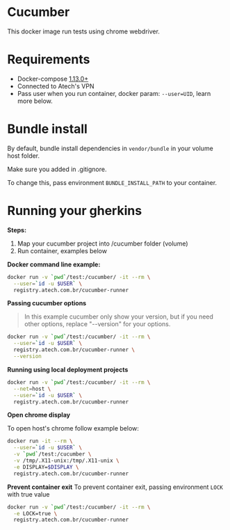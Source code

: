 # Cucumber #

This docker image run tests using chrome webdriver.

# Requirements
- Docker-compose [1.13.0+](https://github.com/docker/compose/releases)
- Connected to Atech's VPN
- Pass user when you run container, docker param: `--user=UID`, learn more below.

# Bundle install
By default, bundle install dependencies in `vendor/bundle` in your volume host folder.

Make sure you added in .gitignore.

To change this, pass environment `BUNDLE_INSTALL_PATH` to your container.

# Running your gherkins

**Steps:**
1. Map your cucumber project into /cucumber folder (volume)
2. Run container, examples below

**Docker command line example:**

```sh
docker run -v `pwd`/test:/cucumber/ -it --rm \
  --user=`id -u $USER` \
  registry.atech.com.br/cucumber-runner
```

**Passing cucumber options**
> In this example cucumber only show your version, but if you need other options, replace "--version" for your options.

```sh
docker run -v `pwd`/test:/cucumber/ -it --rm \
  --user=`id -u $USER` \
  registry.atech.com.br/cucumber-runner \
  --version
```

**Running using local deployment projects**
```sh
docker run -v `pwd`/test:/cucumber/ -it --rm \
  --net=host \
  --user=`id -u $USER` \
  registry.atech.com.br/cucumber-runner
```

**Open chrome display**

To open host's chrome follow example below:

```sh
docker run -it --rm \
  --user=`id -u $USER` \
  -v `pwd`/test:/cucumber \
  -v /tmp/.X11-unix:/tmp/.X11-unix \
  -e DISPLAY=$DISPLAY \
  registry.atech.com.br/cucumber-runner
```

**Prevent container exit**
To prevent container exit, passing environment `LOCK` with true value

```sh
docker run -v `pwd`/test:/cucumber/ -it --rm \
  -e LOCK=true \
  registry.atech.com.br/cucumber-runner
```
